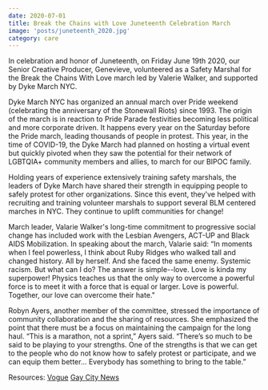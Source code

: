 ```yaml
---
date: 2020-07-01
title: Break the Chains with Love Juneteenth Celebration March
image: 'posts/juneteenth_2020.jpg'
category: care
---
```


In celebration and honor of Juneteenth, on Friday June 19th 2020, our Senior Creative Producer, Genevieve, volunteered as a Safety Marshal for the Break the Chains With Love march led by Valerie Walker, and supported by Dyke March NYC.

Dyke March NYC has organized an annual march over Pride weekend (celebrating the anniversary of the Stonewall Riots) since 1993. The origin of the march is in reaction to Pride Parade festivities becoming less political and more corporate driven. It happens every year on the Saturday before the Pride march, leading thousands of people in protest. This year, in the time of COVID-19, the Dyke March had planned on hosting a virtual event but quickly pivoted when they saw the potential for their network of LGBTQIA+ community members and allies, to march for our BIPOC family.  

Holding years of experience extensively training safety marshals, the leaders of Dyke March have shared their strength in equipping people to safely protest for other organizations. Since this event, they've helped with recruiting and training volunteer marshals to support several BLM centered marches in NYC. They continue to uplift communities for change!

March leader, Valarie Walker's long-time commitment to progressive social change has included work with the Lesbian Avengers, ACT-UP and Black AIDS Mobilization. In speaking about the march, Valarie said: “In moments when I feel powerless, I think about Ruby Ridges who walked tall and changed history. All by herself. And she faced the same enemy. Systemic racism. But what can I do? The answer is simple--love. Love is kinda my superpower! Physics teaches us that the only way to overcome a powerful force is to meet it with a force that is equal or larger. Love is powerful. Together, our love can overcome their hate."

Robyn Ayers, another member of the committee, stressed the importance of community collaboration and the sharing of resources. She emphasized the point that there must be a focus on maintaining the campaign for the long haul. “This is a marathon, not a sprint,” Ayers said. “There’s so much to be said to be playing to your strengths. One of the strengths is that we can get to the people who do not know how to safely protest or participate, and we can equip them better… Everybody has something to bring to the table.”

Resources:
[Vogue](https://www.vogue.com/article/nyc-dyke-march-black-liberation-juneteenth)
[Gay City News](https://www.gaycitynews.com/dyke-march-for-black-lives-draws-thousands/)
